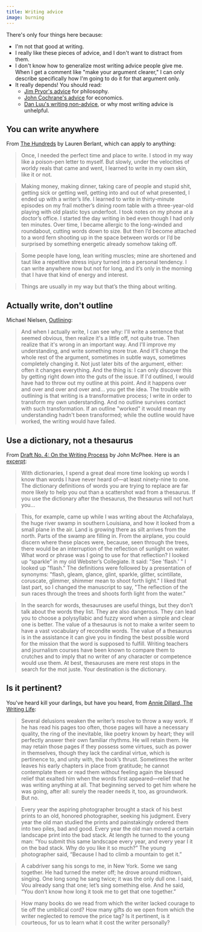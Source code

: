 ```yaml
---
title: Writing advice
image: burning
---
```


There's only four things here because:

* I'm not that good at writing.
* I really like these pieces of advice, and I don't want to distract from them.
* I don't know how to generalize most writing advice people give me. When I get a comment like "make your argument clearer," I can only describe specifically how I'm going to do it for that argument only.
* It really depends! You should read:
  * [Jim Pryor's advice](http://www.jimpryor.net/teaching/guidelines/writing.html) for philosophy.
  * [John Cochrane's advice](https://static1.squarespace.com/static/5e6033a4ea02d801f37e15bb/t/5eda74919c44fa5f87452697/1591374993570/phd_paper_writing.pdf) for economics.
  * [Dan Luu's writing non-advice](https://danluu.com/writing-non-advice/), or why most writing advice is unhelpful.

## You can write anywhere

From [The Hundreds](https://www.goodreads.com/en/book/show/39859869) by Lauren Berlant, which can apply to anything:

> Once, I needed the perfect time and place to write. I stood in my way like a poison-pen letter to myself. But slowly, under the velocities of worldy reals that came and went, I learned to write in my own skin, like it or not.

> Making money, making dinner, taking care of people and stupid shit, getting sick or getting well, getting into and out of what presented, I ended up with a writer’s life. I learned to write in thirty-minute episodes on my frail mother’s dining room table with a three-year-old playing with old plastic toys underfoot. I took notes on my phone at a doctor’s office. I started the day writing in bed even though I had only ten minutes. Over time, I became allergic to the long-winded and roundabout, cutting words down to size. But then I’d become attached to a word fern shooting up in the space between words or I’d be surprised by something energetic already somehow taking off.

> Some people have long, lean writing muscles; mine are shortened and taut like a repetitive stress injury turned into a personal tendency. I can write anywhere now but not for long, and it’s only in the morning that I have that kind of energy and interest.

> Things are usually in my way but that’s the thing about writing.

## Actually write, don't outline

Michael Nielsen, [Outlining](https://michaelnotebook.com/ongoing/sporadica.html#outlining):

> And when I actually write, I can see why: I'll write a sentence that seemed obvious, then realize it's a little off, not quite true. Then realize that it's wrong in an important way. And I'll improve my understanding, and write something more true. And it'll change the whole rest of the argument, sometimes in subtle ways, sometimes completely changing it. Not just later bits of the argument, either: often it changes everything. And the thing is: I can only discover this by getting right down into the guts of the issue. If I'd outlined, I would have had to throw out my outline at this point. And it happens over and over and over and over and… you get the idea. The trouble with outlining is that writing is a transformative process; I write in order to transform my own understanding. And no outline survives contact with such transformation. If an outline "worked" it would mean my understanding hadn't been transformed; while the outline would have worked, the writing would have failed.

## Use a dictionary, not a thesaurus

From [Draft No. 4: On the Writing Process](https://www.goodreads.com/book/show/18194765-draft-no-4) by John McPhee. Here is an [excerpt](https://www.newyorker.com/magazine/2013/04/29/draft-no-4):

> With dictionaries, I spend a great deal more time looking up words I know than words I have never heard of&mdash;at least ninety-nine to one. The dictionary definitions of words you are trying to replace are far more likely to help you out than a scattershot wad from a thesaurus. If you use the dictionary after the thesaurus, the thesaurus will not hurt you...

> This, for example, came up while I was writing about the Atchafalaya, the huge river swamp in southern Louisiana, and how it looked from a small plane in the air. Land is growing there as silt arrives from the north. Parts of the swamp are filling in. From the airplane, you could discern where these places were, because, seen through the trees, there would be an interruption of the reflection of sunlight on water. What word or phrase was I going to use for that reflection? I looked up “sparkle” in my old Webster’s Collegiate. It said: "See 'flash.' " I looked up "flash." The definitions were followed by a presentation of synonyms: "flash, gleam, glance, glint, sparkle, glitter, scintillate, coruscate, glimmer, shimmer mean to shoot forth light." I liked that last part, so I changed the manuscript to say, "The reflection of the sun races through the trees and shoots forth light from the water."

> In the search for words, thesauruses are useful things, but they don’t talk about the words they list. They are also dangerous. They can lead you to choose a polysyllabic and fuzzy word when a simple and clear one is better. The value of a thesaurus is not to make a writer seem to have a vast vocabulary of recondite words. The value of a thesaurus is in the assistance it can give you in finding the best possible word for the mission that the word is supposed to fulfill. Writing teachers and journalism courses have been known to compare them to crutches and to imply that no writer of any character or competence would use them. At best, thesauruses are mere rest stops in the search for the mot juste. Your destination is the dictionary.

## Is it pertinent?

You've heard kill your darlings, but have you heard, from [Annie Dillard, The Writing Life](https://www.goodreads.com/book/show/12530.The_Writing_Life):

> Several delusions weaken the writer’s resolve to throw a way work. If he has read his pages too often, those pages will have a necessary quality, the ring of the inevitable, like poetry known by heart; they will perfectly answer their own familiar rhythms. He will retain them. He may retain those pages if they possess some virtues, such as power in themselves, though they lack the cardinal virtue, which is pertinence to, and unity with, the book’s thrust. Sometimes the writer leaves his early chapters in place from gratitude; he cannot contemplate them or read them without feeling again the blessed relief that exalted him when the words first appeared—relief that he was writing anything at all. That beginning served to get him where he was going, after all: surely the reader needs it, too, as groundwork. But no.

> Every year the aspiring photographer brought a stack of his best prints to an old, honored photographer, seeking his judgment. Every year the old man studied the prints and painstakingly ordered them into two piles, bad and good. Every year the old man moved a certain landscape print into the bad stack. At length he turned to the young man: “You submit this same landscape every year, and every year I it on the bad stack. Why do you like it so much?” The young photographer said, “Because I had to climb a mountain to get it.”

> A cabdriver sang his songs to me, in New York. Some we sang together. He had turned the meter off; he drove around midtown, singing. One long song he sang twice; it was the only dull one. I said, Vou already sang that one; let’s sing something else. And he said, “You don’t know how long it took me to get that one together.”

> How many books do we read from which the writer lacked courage to tie off the umbilical cord? How many gifts do we open from which the writer neglected to remove the price tag? Is it pertinent, is it courteous, for us to learn what it cost the writer personally? 
